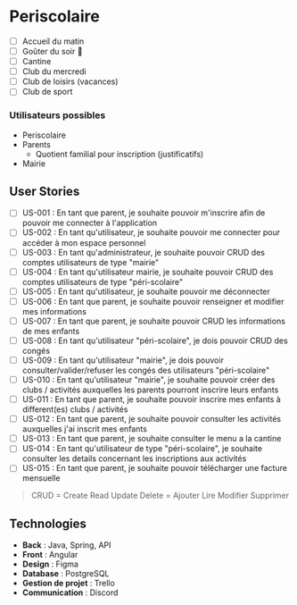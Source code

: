 # Periscolaire

- [ ] Accueil du matin
- [ ] Goûter du soir 🥐
- [ ] Cantine
- [ ] Club du mercredi
- [ ] Club de loisirs (vacances)
- [ ] Club de sport

### Utilisateurs possibles
- Periscolaire
- Parents
  - Quotient familial pour inscription (justificatifs)
- Mairie

## User Stories
- [ ] US-001 : En tant que parent, je souhaite pouvoir m'inscrire afin de pouvoir me connecter à l'application
- [ ] US-002 : En tant qu'utilisateur, je souhaite pouvoir me connecter pour accéder à mon espace personnel
- [ ] US-003 : En tant qu'administrateur, je souhaite pouvoir CRUD des comptes utilisateurs de type "mairie"
- [ ] US-004 : En tant qu'utilisateur mairie, je souhaite pouvoir CRUD des comptes utilisateurs de type "péri-scolaire" 
- [ ] US-005 : En tant qu'utilisateur, je souhaite pouvoir me déconnecter
- [ ] US-006 : En tant que parent, je souhaite pouvoir renseigner et modifier mes informations
- [ ] US-007 : En tant que parent, je souhaite pouvoir CRUD les informations de mes enfants
- [ ] US-008 : En tant qu'utilisateur "péri-scolaire", je dois pouvoir CRUD des congés
- [ ] US-009 : En tant qu'utilisateur "mairie", je dois pouvoir consulter/valider/refuser les congés des utilisateurs "péri-scolaire"
- [ ] US-010 : En tant qu'utilisateur "mairie", je souhaite pouvoir créer des clubs / activités auxquelles les parents pourront inscrire leurs enfants
- [ ] US-011 : En tant que parent, je souhaite pouvoir inscrire mes enfants à different(es) clubs / activités
- [ ] US-012 : En tant que parent, je souhaite pouvoir consulter les activités auxquelles j'ai inscrit mes enfants
- [ ] US-013 : En tant que parent, je souhaite consulter le menu a la cantine
- [ ] US-014 : En tant qu'utilisateur de type "péri-scolaire", je souhaite consulter les details concernant les inscriptions aux activités
- [ ] US-015 : En tant que parent, je souhaite pouvoir télécharger une facture mensuelle

> CRUD = Create Read Update Delete = Ajouter Lire Modifier Supprimer

## Technologies

- **Back** : Java, Spring, API  
- **Front** : Angular
- **Design** : Figma
- **Database** : PostgreSQL
- **Gestion de projet** : Trello
- **Communication** : Discord
